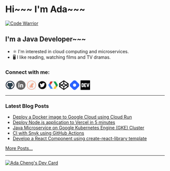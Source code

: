 # Hi~~~ I'm Ada~~~

[![Code Warrior](https://www.codewars.com/users/adafycheng/badges/micro)](https://www.codewars.com/users/adafycheng)

## I'm a Java Developer~~~
+ ⚛️ I'm interested in cloud computing and microservices.
+ 🖥️ I like reading, watching films and TV dramas.


### Connect with me:
[![GitHub](images/github.png)](https://github.com/adafycheng)
[![LinkedIn](images/linkedin.png)](https://linkedin.com/in/adafycheng)
[![Stackoverflow](images/stackoverflow.png)](https://stackoverflow.com/story/adafycheng)
[![Twitter](images/twitter.png)](https://twitter.com/adafycheng)
[![Google Developer](images/gdev.png)](https://g.dev/adafycheng)
[![CodePen](images/codepen.png)](https://codepen.io/adafycheng)
[![HashNode](images/hashnode.png)](https://hashnode.com/@adafycheng)
[![dev.to](images/dev-black.png)](https://dev.to/adafycheng)

---

### Latest Blog Posts
<!-- BLOG-POST-LIST:START -->
- [Deploy a Docker image to Google Cloud using Cloud Run](https://blog.adafycheng.dev/deploy-a-docker-image-to-google-cloud-using-cloud-run)
- [Deploy Node.js application to Vercel in 5 minutes](https://blog.adafycheng.dev/deploy-nodejs-application-to-vercel-in-5-minutes)
- [Java Microservice on Google Kubernetes Engine &lpar;GKE&rpar; Cluster](https://blog.adafycheng.dev/java-microservice-on-google-kubernetes-engine-gke-cluster)
- [CI with Snyk using GitHub Actions](https://blog.adafycheng.dev/ci-with-snyk-using-github-actions)
- [Develop a React Component using create-react-library template](https://blog.adafycheng.dev/develop-a-react-component-using-create-react-library-template)
<!-- BLOG-POST-LIST:END -->
[More Posts...](https://blog.adafycheng.dev)

---

<a href="https://app.daily.dev/adafycheng"><img src="https://api.daily.dev/devcards/07dbaffb99824d8aa855bd31df8207f2.png?r=btq" width="400" alt="Ada Cheng's Dev Card"/></a>
